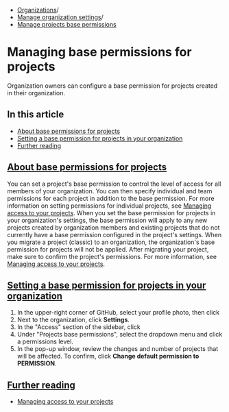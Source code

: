   * [Organizations](https://docs.github.com/en/organizations "Organizations")/
  * [Manage organization settings](https://docs.github.com/en/organizations/managing-organization-settings "Manage organization settings")/
  * [Manage projects base permissions](https://docs.github.com/en/organizations/managing-organization-settings/managing-base-permissions-for-projects "Manage projects base permissions")


# Managing base permissions for projects
Organization owners can configure a base permission for projects created in their organization.
## In this article
  * [About base permissions for projects](https://docs.github.com/en/organizations/managing-organization-settings/managing-base-permissions-for-projects#about-base-permissions-for-projects)
  * [Setting a base permission for projects in your organization](https://docs.github.com/en/organizations/managing-organization-settings/managing-base-permissions-for-projects#setting-a-base-permission-for-projects-in-your-organization)
  * [Further reading](https://docs.github.com/en/organizations/managing-organization-settings/managing-base-permissions-for-projects#further-reading)


## [About base permissions for projects](https://docs.github.com/en/organizations/managing-organization-settings/managing-base-permissions-for-projects#about-base-permissions-for-projects)
You can set a project's base permission to control the level of access for all members of your organization. You can then specify individual and team permissions for each project in addition to the base permission. For more information on setting permissions for individual projects, see [Managing access to your projects](https://docs.github.com/en/issues/planning-and-tracking-with-projects/managing-your-project/managing-access-to-your-projects).
When you set the base permission for projects in your organization's settings, the base permission will apply to any new projects created by organization members and existing projects that do not currently have a base permission configured in the project's settings.
When you migrate a project (classic) to an organization, the organization's base permission for projects will not be applied. After migrating your project, make sure to confirm the project's permissions. For more information, see [Managing access to your projects](https://docs.github.com/en/issues/planning-and-tracking-with-projects/managing-your-project/managing-access-to-your-projects).
## [Setting a base permission for projects in your organization](https://docs.github.com/en/organizations/managing-organization-settings/managing-base-permissions-for-projects#setting-a-base-permission-for-projects-in-your-organization)
  1. In the upper-right corner of GitHub, select your profile photo, then click 
  2. Next to the organization, click **Settings**.
  3. In the "Access" section of the sidebar, click 
  4. Under "Projects base permissions", select the dropdown menu and click a permissions level.
  5. In the pop-up window, review the changes and number of projects that will be affected. To confirm, click **Change default permission to PERMISSION**.


## [Further reading](https://docs.github.com/en/organizations/managing-organization-settings/managing-base-permissions-for-projects#further-reading)
  * [Managing access to your projects](https://docs.github.com/en/issues/planning-and-tracking-with-projects/managing-your-project/managing-access-to-your-projects)


